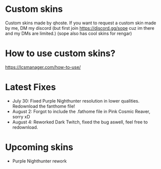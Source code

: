 # Custom skins
Custom skins made by qhoste.
If you want to request a custom skin made by me, DM my discord
(but first join https://discord.gg/sope cuz im there and my DMs are limited.)
(sope also has cool skins for rengar)

# How to use custom skins?
https://lcsmanager.com/how-to-use/

# Latest Fixes
- July 30: Fixed Purple Nighthunter resolution in lower qualities. Redownload the fanthome file!
- August 2: Forgot to include the .fathome file in Pink Cosmic Reaver, sorry xD
- August 4: Reworked Dark Twitch, fixed the bug aswell, feel free to redownload.

# Upcoming skins
- Purple Nighthunter rework
